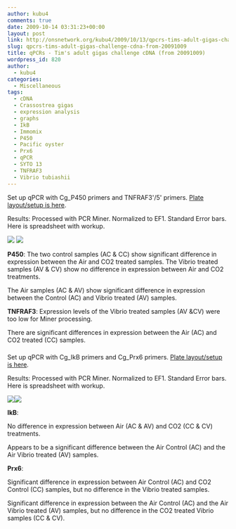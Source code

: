 ```yaml
---
author: kubu4
comments: true
date: 2009-10-14 03:31:23+00:00
layout: post
link: http://onsnetwork.org/kubu4/2009/10/13/qpcrs-tims-adult-gigas-challenge-cdna-from-20091009/
slug: qpcrs-tims-adult-gigas-challenge-cdna-from-20091009
title: qPCRs - Tim's adult gigas challenge cDNA (from 20091009)
wordpress_id: 820
author:
  - kubu4
categories:
  - Miscellaneous
tags:
  - cDNA
  - Crassostrea gigas
  - expression analysis
  - graphs
  - IkB
  - Immomix
  - P450
  - Pacific oyster
  - Prx6
  - qPCR
  - SYTO 13
  - TNFRAF3
  - Vibrio tubiashii
---
```


Set up qPCR with Cg_P450 primers and TNFRAF3'/5' primers. [Plate layout/setup is here](http://eagle.fish.washington.edu/Arabidopsis/Notebook%20Workup%20Files/20091013-02.jpg).

Results: Processed with PCR Miner. Normalized to EF1. Standard Error bars. Here is spreadsheet with workup.

![](http://eagle.fish.washington.edu/Arabidopsis/20091009%20Adults%20P450%20graph.jpg) ![](http://eagle.fish.washington.edu/Arabidopsis/20091009%20Adults%20TNFRAF3%20graph.jpg)

**P450**: The two control samples (AC & CC) show significant difference in expression between the Air and CO2 treated samples. The Vibrio treated samples (AV & CV) show no difference in expression between Air and CO2 treatments.

The Air samples (AC & AV) show significant difference in expression between the Control (AC) and Vibrio treated (AV) samples.

**TNFRAF3**: Expression levels of the Vibrio treated samples (AV &CV) were too low for Miner processing.

There are significant differences in expression between the Air (AC) and CO2 treated (CC) samples.



### 





### 





Set up qPCR with Cg_IkB primers and Cg_Prx6 primers. [Plate layout/setup is here](http://eagle.fish.washington.edu/Arabidopsis/Notebook%20Workup%20Files/20091013-01.jpg).

Results: Processed with PCR Miner. Normalized to EF1. Standard Error bars. Here is spreadsheet with workup.

![](http://eagle.fish.washington.edu/Arabidopsis/20091013%20Adulst%20IkB%20graph.jpg)![](http://eagle.fish.washington.edu/Arabidopsis/20091013%20Adults%20Prx6%20graph.jpg)

**IkB**:

No difference in expression between Air (AC & AV) and CO2 (CC & CV) treatments.

Appears to be a significant difference between the Air Control (AC) and the Air Vibrio treated (AV) samples.

**Prx6**:

Significant difference in expression between Air Control (AC) and CO2 Control (CC) samples, but no difference in the Vibrio treated samples.

Significant difference in expression between the Air Control (AC) and the Air Vibrio treated (AV) samples, but no difference in the CO2 treated Vibrio samples (CC & CV).
